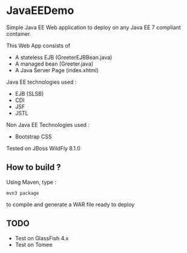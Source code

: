 JavaEEDemo
==========

Simple Java EE Web application to deploy on any Java EE 7 compliant container.

This Web App consists of 

 - A stateless EJB (GreeterEJBBean.java)
 - A managed bean (Greeter.java)
 - A Java Server Page (index.xhtml)
 
Java EE technologies used :

- EJB (SLSB)
- CDI 
- JSF
- JSTL

Non Java EE Technologies used :

- Bootstrap CSS

Tested on JBoss WildFly 8.1.0

How to build ?
--------------

Using Maven, type :

```mvn3 package``` 

to compile and generate a WAR file ready to deploy

TODO
----

- Test on GlassFish 4.x
- Test on Tomee
